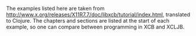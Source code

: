 The examples listed here are taken from http://www.x.org/releases/X11R7.7/doc/libxcb/tutorial/index.html, translated to Clojure. The chapters and sections are listed at the start of each example, so one can compare between programming in XCB and XCLJB.
